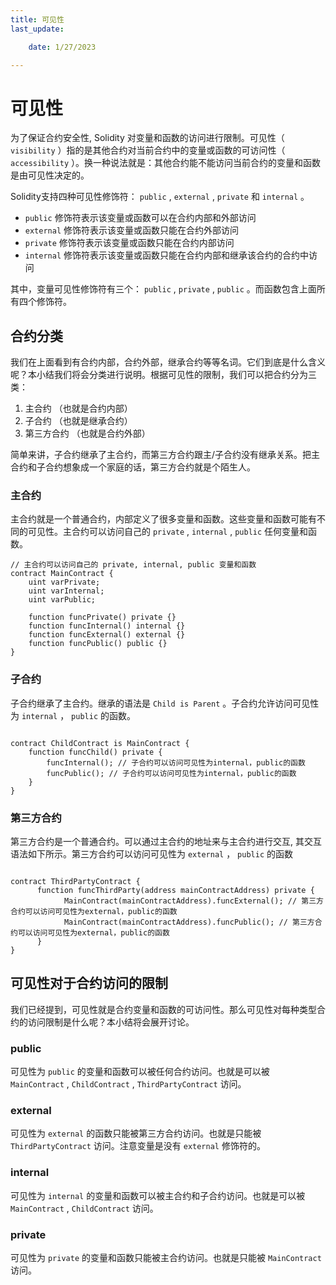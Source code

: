 ```yaml
---
title: 可见性
last_update:

    date: 1/27/2023

---
```


# 可见性

为了保证合约安全性, Solidity 对变量和函数的访问进行限制。可见性（ `visibility` ）指的是其他合约对当前合约中的变量或函数的可访问性（ `accessibility` ）。换一种说法就是：其他合约能不能访问当前合约的变量和函数是由可见性决定的。

Solidity支持四种可见性修饰符： `public` , `external` , `private` 和 `internal` 。

* `public` 修饰符表示该变量或函数可以在合约内部和外部访问
* `external` 修饰符表示该变量或函数只能在合约外部访问
* `private` 修饰符表示该变量或函数只能在合约内部访问
* `internal` 修饰符表示该变量或函数只能在合约内部和继承该合约的合约中访问

其中，变量可见性修饰符有三个： `public` , `private` , `public` 。而函数包含上面所有四个修饰符。

## 合约分类

我们在上面看到有合约内部，合约外部，继承合约等等名词。它们到底是什么含义呢？本小结我们将会分类进行说明。根据可见性的限制，我们可以把合约分为三类：

1. 主合约 （也就是合约内部）
2. 子合约 （也就是继承合约）
3. 第三方合约 （也就是合约外部）

简单来讲，子合约继承了主合约，而第三方合约跟主/子合约没有继承关系。把主合约和子合约想象成一个家庭的话，第三方合约就是个陌生人。

### 主合约

主合约就是一个普通合约，内部定义了很多变量和函数。这些变量和函数可能有不同的可见性。主合约可以访问自己的 `private` , `internal` , `public` 任何变量和函数。

```solidity
// 主合约可以访问自己的 private, internal, public 变量和函数
contract MainContract {
    uint varPrivate;
    uint varInternal;
    uint varPublic;

    function funcPrivate() private {}
    function funcInternal() internal {}
    function funcExternal() external {}
    function funcPublic() public {}
}

```

### 子合约

子合约继承了主合约。继承的语法是 `Child is Parent` 。子合约允许访问可见性为 `internal` ， `public` 的函数。

```solidity

contract ChildContract is MainContract {
    function funcChild() private {
        funcInternal(); // 子合约可以访问可见性为internal，public的函数
        funcPublic(); // 子合约可以访问可见性为internal，public的函数
    }
}

```

### 第三方合约

第三方合约是一个普通合约。可以通过主合约的地址来与主合约进行交互, 其交互语法如下所示。第三方合约可以访问可见性为 `external` ， `public` 的函数

```solidity

contract ThirdPartyContract {
      function funcThirdParty(address mainContractAddress) private {
            MainContract(mainContractAddress).funcExternal(); // 第三方合约可以访问可见性为external，public的函数
            MainContract(mainContractAddress).funcPublic(); // 第三方合约可以访问可见性为external，public的函数
      }
}

```

## 可见性对于合约访问的限制

我们已经提到，可见性就是合约变量和函数的可访问性。那么可见性对每种类型合约的访问限制是什么呢？本小结将会展开讨论。

### public

可见性为 `public` 的变量和函数可以被任何合约访问。也就是可以被 `MainContract` , `ChildContract` , `ThirdPartyContract` 访问。

### external

可见性为 `external` 的函数只能被第三方合约访问。也就是只能被 `ThirdPartyContract` 访问。注意变量是没有 `external` 修饰符的。

### internal

可见性为 `internal` 的变量和函数可以被主合约和子合约访问。也就是可以被 `MainContract` , `ChildContract` 访问。

### private

可见性为 `private` 的变量和函数只能被主合约访问。也就是只能被 `MainContract` 访问。

